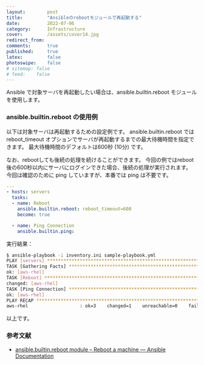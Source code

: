 ```yaml
---
layout:        post
title:         "Ansibleのrebootモジュールで再起動する"
date:          2022-07-06
category:      Infrastructure
cover:         /assets/cover14.jpg
redirect_from:
comments:      true
published:     true
latex:         false
photoswipe:    false
# sitemap: false
# feed:    false
---
```


Ansible で対象サーバを再起動したい場合は、ansible.builtin.reboot モジュールを使用します。

### ansible.builtin.reboot の使用例

以下は対象サーバは再起動するための設定例です。
ansible.builtin.reboot では reboot_timeout オプションでサーバが再起動するまでの最大待機時間を指定できます。
最大待機時間のデフォルトは600秒 (10分) です。

なお、rebootしても後続の処理を続けることができます。
今回の例ではreboot後の600秒以内にサーバにログインできた場合、後続の処理が実行されます。
今回は確認のために ping していますが、本番では ping は不要です。

```yml
---
- hosts: servers
  tasks:
  - name: Reboot
    ansible.builtin.reboot: reboot_timeout=600
    become: true

  - name: Ping Connection
    ansible.builtin.ping:
```

実行結果：

```bash
$ ansible-playbook -i inventory.ini sample-playbook.yml
PLAY [servers] *****************************************************************
TASK [Gathering Facts] *********************************************************
ok: [aws-rhel]
TASK [Reboot] ******************************************************************
changed: [aws-rhel]
TASK [Ping Connection] *********************************************************
ok: [aws-rhel]
PLAY RECAP *********************************************************************
aws-rhel                   : ok=3    changed=1    unreachable=0    failed=0    skipped=0    rescued=0    ignored=0  
```

以上です。

### 参考文献
- [ansible.builtin.reboot module – Reboot a machine — Ansible Documentation](https://docs.ansible.com/ansible/latest/collections/ansible/builtin/reboot_module.html)

